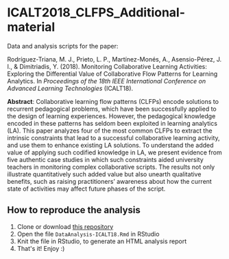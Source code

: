 # ICALT2018_CLFPS_Additional-material

Data and analysis scripts for the paper:

Rodríguez-Triana, M. J., Prieto, L. P., Martínez-Monés, A., Asensio-Pérez, J. I., & Dimitriadis, Y. (2018). Monitoring Collaborative Learning Activities: Exploring the Differential Value of Collaborative Flow Patterns for Learning Analytics. In *Proceedings of the 18th IEEE International Conference on Advanced Learning Technologies* (ICALT18).


**Abstract**: Collaborative learning flow patterns (CLFPs) encode solutions to recurrent pedagogical problems, which have been successfully applied to the design of learning experiences. However, the pedagogical knowledge encoded in these patterns has seldom been exploited in learning analytics (LA). This paper analyzes four of the most common CLFPs to extract the intrinsic constraints that lead to a successful collaborative learning activity, and use them to enhance existing LA solutions. To understand the added value of applying such codified knowledge in LA, we present evidence from five authentic case studies in which such constraints aided university teachers in monitoring complex collaborative scripts. The results not only illustrate quantitatively such added value but also unearth qualitative benefits, such as raising practitioners’ awareness about how the current state of activities may affect future phases of the script.

## How to reproduce the analysis

1. Clone or download [this repository](https://github.com/MJRodriguezTriana/ICALT2018_CLFPS_Additional-material/)
2. Open the file ```DataAnalysis-ICALT18.Rmd``` in RStudio
3. Knit the file in RStudio, to generate an HTML analysis report
4. That's it! Enjoy :)
